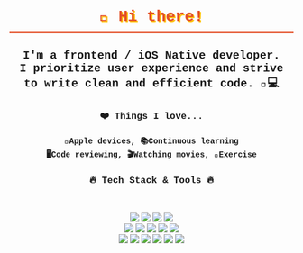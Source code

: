 <div align="center">
<h1 style="color: #e34f26; text-shadow: 2px 2px #FFC107; font-family: 'Courier New', Courier, monospace; border-bottom: 4px solid #E34F26; padding: 10px;">👋 Hi there!</h1>
</div>
<div align="center">
<h4 style="font-family: 'Courier New'; font-size: 20px;">I'm a frontend / iOS Native developer.<br />I prioritize user experience and strive to write clean and efficient code. 📱💻</h4>
</div>

<div align="center">
<h3 style="font-family: 'Courier New';" data-ke-size="size23">❤️ Things I love...</h3>
<h4 style="font-family: 'Courier New';" data-ke-size="size20">🍎Apple devices, 📚Continuous learning<br />🖥Code reviewing, 🎬Watching movies, 🏃Exercise</h4>
</div>
<div align="center">
<h3 style="font-family: 'Courier New';" data-ke-size="size23">🔥 Tech Stack &amp; Tools 🔥</h3>
</div>
<p data-ke-size="size16">&nbsp;</p>

<div align="center">
  <img src="https://img.shields.io/badge/-JavaScript-F7DF1E?style=flat-square&amp;logo=javascript&amp;logoColor=black" /> 
  <img src="https://img.shields.io/badge/-TypeScript-3178C6?style=flat-square&amp;logo=typescript&amp;logoColor=white" />
  <img src="https://img.shields.io/badge/-Objective--C-007ACC?style=flat-square&amp;logo=c&amp;logoColor=white" /> 
  <img src="https://img.shields.io/badge/-Swift-FA7343?style=flat-square&amp;logo=swift&amp;logoColor=white" />
</div>

<div align="center">
  <img src="https://img.shields.io/badge/-Node.js-339933?style=flat-square&amp;logo=node.js&amp;logoColor=white" /> 
  <img src="https://img.shields.io/badge/-Alamofire-FF5733?style=flat-square&amp;logo=swift&amp;logoColor=white" />
  <img src="https://img.shields.io/badge/-Realm-39477F?style=flat-square&amp;logo=realm&amp;logoColor=white" />
  <img src="https://img.shields.io/badge/-RxSwift-B7178C?style=flat-square&amp;logo=swift&amp;logoColor=white" />
  <img src="https://img.shields.io/badge/-RxCocoa-8A2BE2?style=flat-square&amp;logo=swift&amp;logoColor=white" />
</div>

<div align="center">
  <img src="https://img.shields.io/badge/-UIKit-FB6E00?style=flat-square&amp;logo=uikit&amp;logoColor=white" />
  <img src="https://img.shields.io/badge/-React-61DAFB?style=flat-square&amp;logo=react&amp;logoColor=white" />
  <img src="https://img.shields.io/badge/-React Native-000000?style=flat-square&amp;logo=react&amp;logoColor=white" />
  <img src="https://img.shields.io/badge/-Redux-764ABC?style=flat-square&amp;logo=redux&amp;logoColor=white" />
  <img src="https://img.shields.io/badge/-Next.js-000000?style=flat-square&amp;logo=next.js&amp;logoColor=white" />
  <img src="https://img.shields.io/badge/-Ant Design-0170FE?style=flat-square&amp;logo=ant-design&amp;logoColor=white" />
</div>
